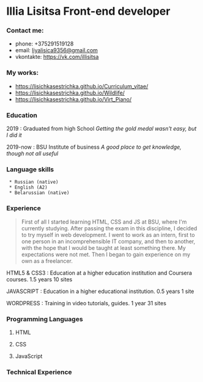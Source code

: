 # Illia Lisitsa Front-end developer


### Contact me:
* phone: +375291519128            
* email: liyalisica9356@gmail.com
* vkontakte: https://vk.com/illisitsa


### My works:
* https://lisichkasestrichka.github.io/Curriculum_vitae/
* https://lisichkasestrichka.github.io/Wildlife/
* https://lisichkasestrichka.github.io/Virt_Piano/


### Education
2019
:  Graduated from high School
    *Getting the gold medal wasn't easy, but I did it*

2019-now
:   BSU Institute of business
    *A good place to get knowledge, though not all useful*


### Language skills
     * Russian (native)
     * English (A2)
     * Belarussian (native)

### Experience
>First of all I started learning HTML, CSS and JS at BSU, where I'm currently studying. After passing the exam in this discipline, I decided to try myself in web development. I went to work as an intern, first to one person in an incomprehensible IT company, and then to another, with the hope that I would be taught at least something there. My expectations were not met. Then I began to gain experience on my own as a freelancer.

HTML5 & CSS3
: Education at a higher education institution and Coursera courses.
1.5 years
10 sites

JAVASCRIPT
: Education in a higher educational institution.
0.5 years
1 site

WORDPRESS
: Training in video tutorials, guides.
1 year
31 sites



### Programming Languages

1. HTML

2. CSS

3. JavaScript

### Technical Experience
